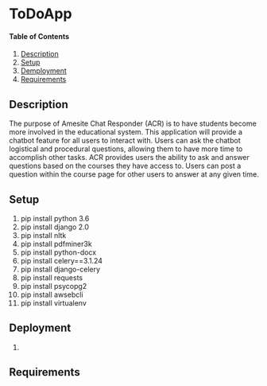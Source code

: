# ToDoApp

#### Table of Contents 

1. [Description](#description) 
2. [Setup](#setup) 
3. [Demployment](#deployment)
4. [Requirements](#requirements)




## Description 
The purpose of Amesite Chat Responder (ACR) is to have students become more involved in the educational system. This application will provide a chatbot feature for all users to interact with. Users can ask the chatbot logistical and procedural questions, allowing them to have more time to accomplish other tasks. ACR provides users the ability to ask and answer questions based on the courses they have access to. Users can post a question within the course page for other users to answer at any given time. 
## Setup 
1. pip install python 3.6 
2. pip install django 2.0
3. pip install nltk 
4. pip install pdfminer3k 
5. pip install python-docx
6. pip install celery==3.1.24
7. pip install django-celery 
8. pip install requests
9. pip install psycopg2 
10. pip install awsebcli 
11. pip install virtualenv

## Deployment
1. 

## Requirements 



